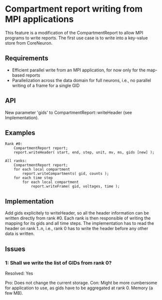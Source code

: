 Compartment report writing from MPI applications
============

This feature is a modification of the CompartmentReport to allow MPI
programs to write reports. The first use case is to write into a
key-value store from CoreNeuron.

## Requirements

* Efficient parallel write from an MPI application, for now only for the
  map-based reports
* Parallelization across the data domain for full neurons, i.e., no
  parallel writing of a frame for a single GID

## API

New parameter 'gids' to CompartmentReport::writeHeader (see Implementation).

## Examples

    Rank #0:
        CompartmentReport report;
        report.writeHeader( start, end, step, unit, mv, ms, gids [new] );

    All ranks:
        CompartmentReport report;
        for each local compartment
            report.writeCompartments( gid, counts );
        for each time step
            for each local compartment
                report.writeFrame( gid, voltages, time );


## Implementation

Add gids explicitely to writeHeader, so all the header information can
be written directly from rank #0. Each rank is then responsible of
writing the mapping for its gids and all time steps. The implementation
has to read the header on rank 1..n, i.e., rank 0 has to write the
header before any other data is written.

## Issues

### 1: Shall we write the list of GIDs from rank 0?

Resolved: Yes

Pro: Does not change the current storage.
Con: Might be more cumbersome for application to use, as gids have to be
  aggregated at rank 0. Memory (a few MB).
